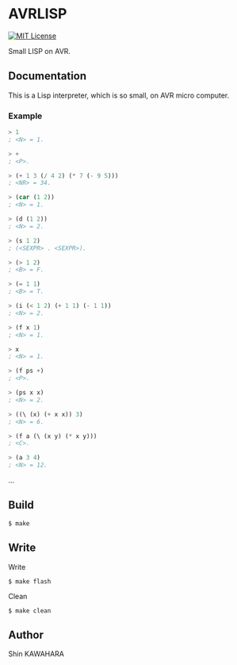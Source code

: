 # AVRLISP

[![MIT License](http://img.shields.io/badge/license-MIT-blue.svg?style=flat)](LICENSE)

Small LISP on AVR.

## Documentation

This is a Lisp interpreter, which is so small, on AVR micro computer.

### Example

```lisp
> 1
; <N> = 1.

> +
; <P>.

> (+ 1 3 (/ 4 2) (* 7 (- 9 5)))
; <NR> = 34.

> (car (1 2))
; <N> = 1.

> (d (1 2))
; <N> = 2.

> (s 1 2)
; (<SEXPR> . <SEXPR>).

> (> 1 2)
; <B> = F.

> (= 1 1)
; <B> = T.

> (i (< 1 2) (+ 1 1) (- 1 1))
; <N> = 2.

> (f x 1)
; <N> = 1.

> x
; <N> = 1.

> (f ps +)
; <P>.

> (ps x x)
; <N> = 2.

> ((\ (x) (+ x x)) 3)
; <N> = 6.

> (f a (\ (x y) (* x y)))
; <C>.

> (a 3 4)
; <N> = 12.
```

...

## Build

```shell
$ make
```

## Write

Write

```shell
$ make flash
```

Clean

```shell
$ make clean
```

## Author

Shin KAWAHARA
